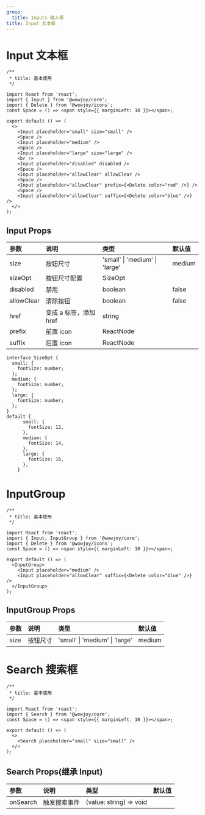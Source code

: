 ```yaml
---
group:
  title: Inputs 输入框
title: Input 文本框
---
```


# Input 文本框

```tsx
/**
 * title: 基本使用
 */

import React from 'react';
import { Input } from '@wowjoy/core';
import { Delete } from '@wowjoy/icons';
const Space = () => <span style={{ marginLeft: 10 }}></span>;

export default () => (
  <>
    <Input placeholder="small" size="small" />
    <Space />
    <Input placeholder="medium" />
    <Space />
    <Input placeholder="large" size="large" />
    <br />
    <Input placeholder="disabled" disabled />
    <Space />
    <Input placeholder="allowClear" allowClear />
    <Space />
    <Input placeholder="allowClear" prefix={<Delete color="red" />} />
    <Space />
    <Input placeholder="allowClear" suffix={<Delete color="blue" />} />
  </>
);
```

## Input Props

| 参数       | 说明                   | 类型                           | 默认值 |
| :--------- | :--------------------- | :----------------------------- | :----- |
| size       | 按钮尺寸               | 'small' \| 'medium' \| 'large' | medium |
| sizeOpt    | 按钮尺寸配置           | SizeOpt                        |
| disabled   | 禁用                   | boolean                        | false  |
| allowClear | 清除按钮               | boolean                        | false  |
| href       | 变成 a 标签，添加 href | string                         |        |
| prefix     | 前置 icon              | ReactNode                      |        |
| suffix     | 后置 icon              | ReactNode                      |        |

```
interface SizeOpt {
  small: {
    fontSize: number;
  };
  medium: {
    fontSize: number;
  };
  large: {
    fontSize: number;
  };
}
default {
      small: {
        fontSize: 12,
      },
      medium: {
        fontSize: 14,
      },
      large: {
        fontSize: 16,
      },
    }
```

# InputGroup

```tsx
/**
 * title: 基本使用
 */

import React from 'react';
import { Input, InputGroup } from '@wowjoy/core';
import { Delete } from '@wowjoy/icons';
const Space = () => <span style={{ marginLeft: 10 }}></span>;

export default () => (
  <InputGroup>
    <Input placeholder="medium" />
    <Input placeholder="allowClear" suffix={<Delete color="blue" />} />
  </InputGroup>
);
```

## InputGroup Props

| 参数 | 说明     | 类型                           | 默认值 |
| :--- | :------- | :----------------------------- | :----- |
| size | 按钮尺寸 | 'small' \| 'medium' \| 'large' | medium |

# Search 搜索框

```tsx
/**
 * title: 基本使用
 */

import React from 'react';
import { Search } from '@wowjoy/core';
const Space = () => <span style={{ marginLeft: 10 }}></span>;

export default () => (
  <>
    <Search placeholder="small" size="small" />
  </>
);
```

## Search Props(继承 Input)

| 参数     | 说明         | 类型                    | 默认值 |
| :------- | :----------- | :---------------------- | :----- |
| onSearch | 触发搜索事件 | (value: string) => void |        |
